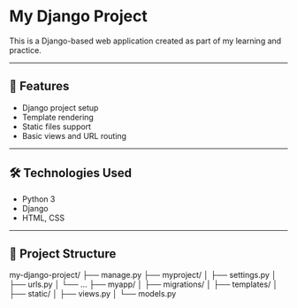 # My Django Project

This is a Django-based web application created as part of my learning and practice.

---

## 🚀 Features

- Django project setup
- Template rendering
- Static files support
- Basic views and URL routing

---

## 🛠️ Technologies Used

- Python 3
- Django
- HTML, CSS

---

## 📁 Project Structure

my-django-project/
├── manage.py
├── myproject/
│ ├── settings.py
│ ├── urls.py
│ └── ...
├── myapp/
│ ├── migrations/
│ ├── templates/
│ ├── static/
│ ├── views.py
│ └── models.py




